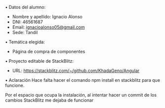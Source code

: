 • Datos del alumno:
- Nombre y apellido: Ignacio Alonso
- DNI: 46561687
- Email: ignacioalonso05@gmail.com
- Sede: Tandil
  
• Temática elegida:
- Página de compra de componentes
  
• Proyecto editable de StackBlitz:
- URL: https://stackblitz.com/~/github.com/KhadaGeno/Angular

• Aclaración
Hace falta hacer el comando npm install en stackblitz para que funcione. 

Por el espacio que ocupa la instalación, al intentar hacer un commit de los cambios StackBlitz me dejaba de funcionar
